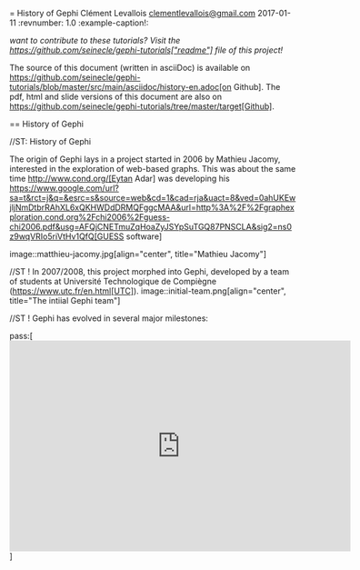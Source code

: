 = History of Gephi
Clément Levallois <clementlevallois@gmail.com>
2017-01-11
:revnumber: 1.0
:example-caption!:

_want to contribute to these tutorials? Visit the https://github.com/seinecle/gephi-tutorials["readme"] file of this project!_

The source of this document (written in asciiDoc) is available on https://github.com/seinecle/gephi-tutorials/blob/master/src/main/asciidoc/history-en.adoc[on Github].
The pdf, html and slide versions of this document are also on https://github.com/seinecle/gephi-tutorials/tree/master/target[Github].


== History of Gephi

//ST: History of Gephi

The origin of Gephi lays in a project started in 2006 by Mathieu Jacomy, interested in the exploration of web-based graphs.
This was about the same time http://www.cond.org/[Eytan Adar] was developing his https://www.google.com/url?sa=t&rct=j&q=&esrc=s&source=web&cd=1&cad=rja&uact=8&ved=0ahUKEwjljNmDtbrRAhXL6xQKHWDdDRMQFggcMAA&url=http%3A%2F%2Fgraphexploration.cond.org%2Fchi2006%2Fguess-chi2006.pdf&usg=AFQjCNETmuZqHoaZyJSYpSuTGQ87PNSCLA&sig2=ns0z9wqVRIo5riVtHv1QfQ[GUESS software]

image::matthieu-jacomy.jpg[align="center", title="Mathieu Jacomy"]


//ST !
In 2007/2008, this project morphed into Gephi, developed by a team of students at Université Technologique de Compiègne (https://www.utc.fr/en.html[UTC]).
image::initial-team.png[align="center", title="The intiial Gephi team"]

//ST !
Gephi has evolved in several major milestones:

pass:[<iframe width="600" height="371" seamless frameborder="0" scrolling="no" src="https://docs.google.com/spreadsheets/d/13mTifgFRpEH0vpXUF2USdy6kTTtPuEq9FgWWXYEPIck/pubchart?oid=657051972&amp;format=interactive"></iframe>]
